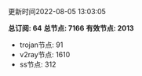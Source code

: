 更新时间2022-08-05 13:03:05

**总订阅: 64**
**总节点: 7166**
**有效节点: 2013**
- trojan节点: 91
- v2ray节点: 1610
- ss节点: 312
